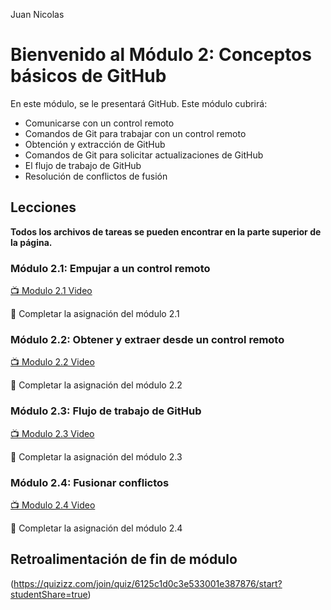 Juan Nicolas
# Bienvenido al Módulo 2: Conceptos básicos de GitHub

En este módulo, se le presentará GitHub. Este módulo cubrirá:

* Comunicarse con un control remoto
* Comandos de Git para trabajar con un control remoto
* Obtención y extracción de GitHub
* Comandos de Git para solicitar actualizaciones de GitHub
* El flujo de trabajo de GitHub
* Resolución de conflictos de fusión


## Lecciones

**Todos los archivos de tareas se pueden encontrar en la parte superior de la página.**

### Módulo 2.1: Empujar a un control remoto

[:tv: Modulo 2.1 Video](https://youtu.be/R2bLo-KiYlU)

:notebook: Completar la asignación del módulo 2.1

### Módulo 2.2: Obtener y extraer desde un control remoto

[:tv: Modulo 2.2 Video](https://youtu.be/gNaCC_8B1k0)

:notebook: Completar la asignación del módulo 2.2
### Módulo 2.3: Flujo de trabajo de GitHub

[:tv: Modulo 2.3 Video](https://youtu.be/SoaAoATcUxU)

:notebook: Completar la asignación del módulo 2.3

### Módulo 2.4: Fusionar conflictos
[:tv: Modulo 2.4 Video](https://youtu.be/c1210JclnPw)

:notebook: Completar la asignación del módulo 2.4

## Retroalimentación de fin de módulo
(https://quizizz.com/join/quiz/6125c1d0c3e533001e387876/start?studentShare=true)
